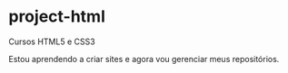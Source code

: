 # project-html
 Cursos HTML5 e CSS3

Estou aprendendo a criar sites e agora vou gerenciar meus repositórios.